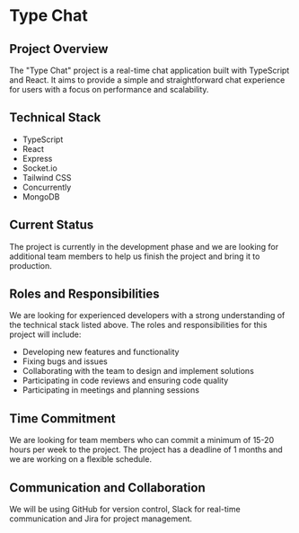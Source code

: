 # Type Chat

## Project Overview

The "Type Chat" project is a real-time chat application built with TypeScript and React. It aims to provide a simple and straightforward chat experience for users with a focus on performance and scalability.

## Technical Stack

- TypeScript
- React
- Express
- Socket.io
- Tailwind CSS
- Concurrently
- MongoDB

## Current Status

The project is currently in the development phase and we are looking for additional team members to help us finish the project and bring it to production.

## Roles and Responsibilities

We are looking for experienced developers with a strong understanding of the technical stack listed above. The roles and responsibilities for this project will include:

- Developing new features and functionality
- Fixing bugs and issues
- Collaborating with the team to design and implement solutions
- Participating in code reviews and ensuring code quality
- Participating in meetings and planning sessions

## Time Commitment

We are looking for team members who can commit a minimum of 15-20 hours per week to the project. The project has a deadline of 1 months and we are working on a flexible schedule.

## Communication and Collaboration

We will be using GitHub for version control, Slack for real-time communication and Jira for project management.